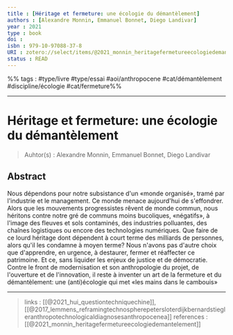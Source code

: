 ```yaml
---
title : [Héritage et fermeture: une écologie du démantèlement]
authors : [Alexandre Monnin, Emmanuel Bonnet, Diego Landivar]
year : 2021
type : book
doi : 
isbn : 979-10-97088-37-8
URI : zotero://select/items/@2021_monnin_heritagefermetureecologiedemantelement
status : READ
---
```


%% tags : #type/livre #type/essai #aoi/anthropocene #cat/démantèlement #discipline/écologie #cat/fermeture%% 

---

Héritage et fermeture: une écologie du démantèlement
===
> Auhtor(s) : Alexandre Monnin, Emmanuel Bonnet, Diego Landivar

## Abstract
Nous dépendons pour notre subsistance d'un «monde organisé», tramé par l'industrie et le management. Ce monde menace aujourd'hui de s'effondrer. Alors que les mouvements progressistes rêvent de monde commun, nous héritons contre notre gré de communs moins bucoliques, «négatifs», à l'image des fleuves et sols contaminés, des industries polluantes, des chaînes logistiques ou encore des technologies numériques. Que faire de ce lourd héritage dont dépendent à court terme des milliards de personnes, alors qu'il les condamne à moyen terme? Nous n'avons pas d'autre choix que d'apprendre, en urgence, à destaurer, fermer et réaffecter ce patrimoine. Et ce, sans liquider les enjeux de justice et de démocratie. Contre le front de modernisation et son anthropologie du projet, de l'ouverture et de l'innovation, il reste à inventer un art de la fermeture et du démantèlement: une (anti)écologie qui met «les mains dans le cambouis»



---
> links : [[@2021_hui_questiontechniquechine]], [[@2017_lemmens_reframingtechnospherepetersloterdijkbernardstiegleranthropotechnologicaldiagnosesanthropocenea]]
> references : 
[[@2021_monnin_heritagefermetureecologiedemantelement]]